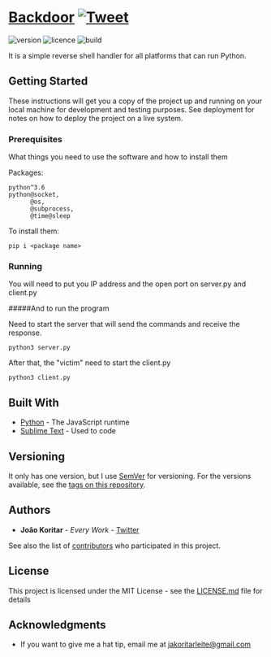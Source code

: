 # [Backdoor](https://www.google.com/search?q=backdoor) [![Tweet](https://img.shields.io/twitter/url/http/shields.io.svg?style=social&logo=twitter)](https://twitter.com/koritarsa)

![version](https://img.shields.io/badge/version-1.0-blue.svg?style=flat)
![licence](https://img.shields.io/badge/licence-MIT-blue.svg?style=flat)
![build](https://img.shields.io/badge/build-passing-orange.svg?style=flat)

It is a simple reverse shell handler for all platforms that can run Python.

## Getting Started

These instructions will get you a copy of the project up and running on your local machine for development and testing purposes. See deployment for notes on how to deploy the project on a live system.

### Prerequisites

What things you need to use the software and how to install them

Packages:

```
python^3.6
python@socket,
	  @os,
	  @subprocess,
	  @time@sleep
```
To install them:

```
pip i <package name>
```

### Running

You will need to put you IP address and the open port on server.py and client.py

#####And to run the program

Need to start the server that will send the commands and receive the response.

```
python3 server.py
```

 After that, the "victim" need to start the client.py

```
python3 client.py
```


## Built With

* [Python](https://www.python.org/) - The JavaScript runtime
* [Sublime Text](https://www.sublimetext.com/) - Used to code

## Versioning

It only has one version, but I use [SemVer](http://semver.org/) for versioning. For the versions available, see the [tags on this repository](https://github.com/jakoritarleite/twitter-bot/tags).

## Authors

* **João Koritar** - *Every Work* - [Twitter](https://twitter.com/koritarsa)

See also the list of [contributors](https://github.com/jakoritarleite/twitter-bot/contributors) who participated in this project.

## License

This project is licensed under the MIT License - see the [LICENSE.md](LICENSE.md) file for details

## Acknowledgments

* If you want to give me a hat tip, email me at [jakoritarleite@gmail.com]()
